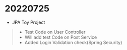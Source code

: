 # 20220725

- JPA Toy Project
> - Test Code on User Controller
> - Will add test Code on Post Service 
> - Added Login Validation check(Spring Security)
